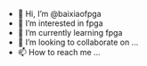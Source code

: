 - 👋 Hi, I’m @baixiaofpga
- 👀 I’m interested in fpga
- 🌱 I’m currently learning fpga
- 💞️ I’m looking to collaborate on ...
- 📫 How to reach me ...

<!---
baixiaofpga/baixiaofpga is a ✨ special ✨ repository because its `README.md` (this file) appears on your GitHub profile.
You can click the Preview link to take a look at your changes.
--->
